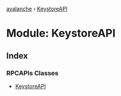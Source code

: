 [avalanche](../README.md) › [KeystoreAPI](keystoreapi.md)

# Module: KeystoreAPI

## Index

### RPCAPIs Classes

* [KeystoreAPI](../classes/keystoreapi.keystoreapi-1.md)
